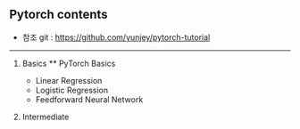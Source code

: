 ## Pytorch contents
* 참조 git : <https://github.com/yunjey/pytorch-tutorial>
***
1. Basics
    ** PyTorch Basics
    * Linear Regression
    * Logistic Regression
    * Feedforward Neural Network

2. Intermediate 

